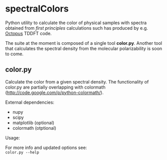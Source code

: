 spectralColors
==============

Python utility to calculate the color of physical samples with spectra obtained from *first principles* calculations
such has produced by e.g. [Octopus](http://www.tddft.org/programs/octopus) TDDFT code.

The suite at the moment is composed of a single tool **color.py**. Another tool that calculates the spectral density 
from the molecular polarizability is soon to come.



## color.py

Calculate the color from a given spectral density.
The functionality of color.py are partially overlapping with colormath (http://code.google.com/p/python-colormath/).

External dependencies:
* nupy
* scipy
* matplotlib (optional)
* colormath (otptional)


Usage:

For more info and updated options see:  
```color.py --help``` 

